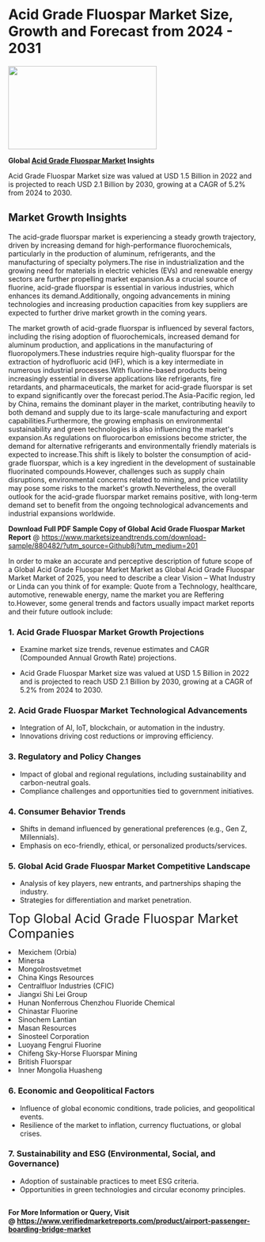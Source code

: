 <H1>Acid Grade Fluospar Market Size, Growth and Forecast from 2024 - 2031</H1><img class="aligncenter size-medium wp-image-584254" src="https://thirdeyenews.in/wp-content/uploads/2024/09/Global-Market-Research-300x168.jpeg" alt="" width="300" height="168" /><p><strong>Global&nbsp;<a href="https://www.marketsizeandtrends.com/download-sample/880482/?utm_source=Github8j?utm_medium=201">Acid Grade Fluospar Market</a> Insights</strong></p><p>Acid Grade Fluospar Market size was valued at USD 1.5 Billion in 2022 and is projected to reach USD 2.1 Billion by 2030, growing at a CAGR of 5.2% from 2024 to 2030.</p><p><h2>Market Growth Insights</h2> <p>The acid-grade fluorspar market is experiencing a steady growth trajectory, driven by increasing demand for high-performance fluorochemicals, particularly in the production of aluminum, refrigerants, and the manufacturing of specialty polymers.The rise in industrialization and the growing need for materials in electric vehicles (EVs) and renewable energy sectors are further propelling market expansion.As a crucial source of fluorine, acid-grade fluorspar is essential in various industries, which enhances its demand.Additionally, ongoing advancements in mining technologies and increasing production capacities from key suppliers are expected to further drive market growth in the coming years.</p> <p>The market growth of acid-grade fluorspar is influenced by several factors, including the rising adoption of fluorochemicals, increased demand for aluminum production, and applications in the manufacturing of fluoropolymers.These industries require high-quality fluorspar for the extraction of hydrofluoric acid (HF), which is a key intermediate in numerous industrial processes.With fluorine-based products being increasingly essential in diverse applications like refrigerants, fire retardants, and pharmaceuticals, the market for acid-grade fluorspar is set to expand significantly over the forecast period.The Asia-Pacific region, led by China, remains the dominant player in the market, contributing heavily to both demand and supply due to its large-scale manufacturing and export capabilities.Furthermore, the growing emphasis on environmental sustainability and green technologies is also influencing the market's expansion.As regulations on fluorocarbon emissions become stricter, the demand for alternative refrigerants and environmentally friendly materials is expected to increase.This shift is likely to bolster the consumption of acid-grade fluorspar, which is a key ingredient in the development of sustainable fluorinated compounds.However, challenges such as supply chain disruptions, environmental concerns related to mining, and price volatility may pose some risks to the market's growth.Nevertheless, the overall outlook for the acid-grade fluorspar market remains positive, with long-term demand set to benefit from the ongoing technological advancements and industrial expansions worldwide.<p><span class=""><strong>Download Full PDF Sample Copy of Global Acid Grade Fluospar Market Report</strong> @ <a href="https://www.marketsizeandtrends.com/download-sample/880482/?utm_source=Github8j?utm_medium=201" target="_blank">https://www.marketsizeandtrends.com/download-sample/880482/?utm_source=Github8j?utm_medium=201</a></span></p><p>In order to make an accurate and perceptive description of future scope of a Global&nbsp;Acid Grade Fluospar Market Market as Global&nbsp;Acid Grade Fluospar Market Market of 2025, you need to describe a clear Vision &ndash; What Industry or Linda can you think of for example: Quote from a Technology, healthcare, automotive, renewable energy, name the market you are Reffering to.However, some general trends and factors usually impact market reports and their future outlook include:</p><h3>1.&nbsp;<strong>Acid Grade Fluospar Market Growth Projections</strong></h3><ul><li>Examine market size trends, revenue estimates and CAGR (Compounded Annual Growth Rate) projections.</li><li><p>Acid Grade Fluospar Market size was valued at USD 1.5 Billion in 2022 and is projected to reach USD 2.1 Billion by 2030, growing at a CAGR of 5.2% from 2024 to 2030.</p></li></ul><h3>2.&nbsp;<strong>Acid Grade Fluospar Market Technological Advancements</strong></h3><ul><li>Integration of AI, IoT, blockchain, or automation in the industry.</li><li>Innovations driving cost reductions or improving efficiency.</li></ul><h3>3.&nbsp;<strong>Regulatory and Policy Changes</strong></h3><ul><li>Impact of global and regional regulations, including sustainability and carbon-neutral goals.</li><li>Compliance challenges and opportunities tied to government initiatives.</li></ul><h3>4.&nbsp;<strong>Consumer Behavior Trends</strong></h3><ul><li>Shifts in demand influenced by generational preferences (e.g., Gen Z, Millennials).</li><li>Emphasis on eco-friendly, ethical, or personalized products/services.</li></ul><h3>5.&nbsp;<strong>Global Acid Grade Fluospar Market Competitive Landscape</strong></h3><ul><li>Analysis of key players, new entrants, and partnerships shaping the industry.</li><li>Strategies for differentiation and market penetration.</li></ul><p data-pm-slice="1 1 []"><span style="color: inherit; font-family: inherit; font-size: 25px;">Top Global Acid Grade Fluospar Market Companies</span></p><div class="" data-test-id=""><p><li>Mexichem (Orbia)</li><li> Minersa</li><li> Mongolrostsvetmet</li><li> China Kings Resources</li><li> Centralfluor Industries (CFIC)</li><li> Jiangxi Shi Lei Group</li><li> Hunan Nonferrous Chenzhou Fluoride Chemical</li><li> Chinastar Fluorine</li><li> Sinochem Lantian</li><li> Masan Resources</li><li> Sinosteel Corporation</li><li> Luoyang Fengrui Fluorine</li><li> Chifeng Sky-Horse Fluorspar Mining</li><li> British Fluorspar</li><li> Inner Mongolia Huasheng</li></p></div><h3>6.&nbsp;<strong>Economic and Geopolitical Factors</strong></h3><ul><li>Influence of global economic conditions, trade policies, and geopolitical events.</li><li>Resilience of the market to inflation, currency fluctuations, or global crises.</li></ul><h3>7.&nbsp;<strong>Sustainability and ESG (Environmental, Social, and Governance)</strong></h3><ul><li>Adoption of sustainable practices to meet ESG criteria.</li><li>Opportunities in green technologies and circular economy principles.</li></ul><h2><strong style="font-size: 14px;">For More Information or Query, Visit @&nbsp;</strong><a style="background-color: #ffffff; font-size: 14px;" href="https://www.marketsizeandtrends.com/report/acid-grade-fluospar-market/" target="_blank">https://www.verifiedmarketreports.com/product/airport-passenger-boarding-bridge-market</a></h2>